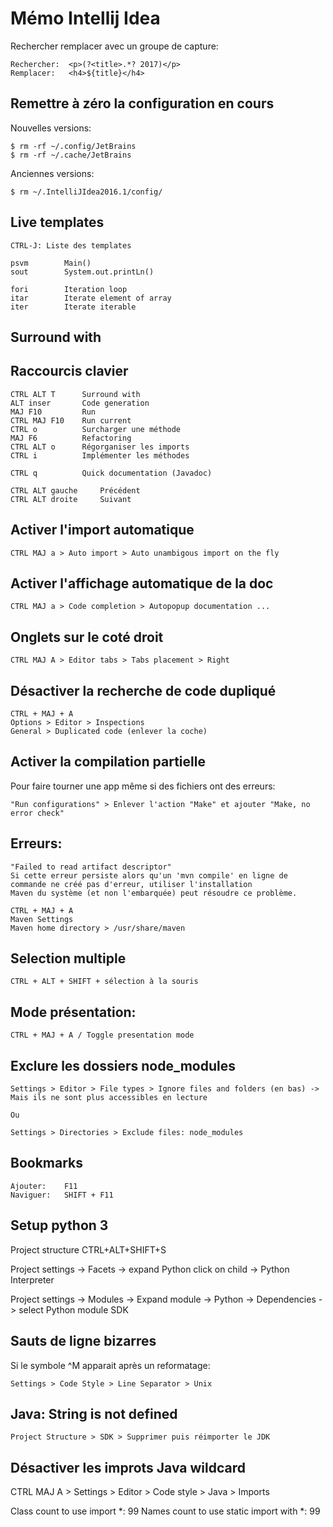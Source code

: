 # Mémo Intellij Idea

Rechercher remplacer avec un groupe de capture:

	Rechercher:  <p>(?<title>.*? 2017)</p>
	Remplacer:   <h4>${title}</h4>


## Remettre à zéro la configuration en cours

Nouvelles versions:

    $ rm -rf ~/.config/JetBrains
    $ rm -rf ~/.cache/JetBrains

Anciennes versions:

	$ rm ~/.IntelliJIdea2016.1/config/


## Live templates

	CTRL-J:	Liste des templates

	psvm		Main()
	sout 		System.out.printLn()
	
	fori		Iteration loop
	itar		Iterate element of array
	iter		Iterate iterable


## Surround with




## Raccourcis clavier

	CTRL ALT T      Surround with
	ALT inser       Code generation
	MAJ F10		    Run
	CTRL MAJ F10    Run current
	CTRL o			Surcharger une méthode
	MAJ F6			Refactoring
	CTRL ALT o		Régorganiser les imports
	CTRL i			Implémenter les méthodes

	CTRL q			Quick documentation (Javadoc)

	CTRL ALT gauche		Précédent
	CTRL ALT droite		Suivant


## Activer l'import automatique

	CTRL MAJ a > Auto import > Auto unambigous import on the fly


## Activer l'affichage automatique de la doc

	CTRL MAJ a > Code completion > Autopopup documentation ...


## Onglets sur le coté droit

	CTRL MAJ A > Editor tabs > Tabs placement > Right


## Désactiver la recherche de code dupliqué

	CTRL + MAJ + A
	Options > Editor > Inspections
	General > Duplicated code (enlever la coche)


## Activer la compilation partielle

Pour faire tourner une app même si des fichiers ont des erreurs:

	"Run configurations" > Enlever l'action "Make" et ajouter "Make, no error check"


## Erreurs:

	"Failed to read artifact descriptor"
	Si cette erreur persiste alors qu'un 'mvn compile' en ligne de commande ne créé pas d'erreur, utiliser l'installation 
	Maven du système (et non l'embarquée) peut résoudre ce problème.
	
	CTRL + MAJ + A 
	Maven Settings
	Maven home directory > /usr/share/maven


## Selection multiple
	
	CTRL + ALT + SHIFT + sélection à la souris


## Mode présentation:

	CTRL + MAJ + A / Toggle presentation mode


## Exclure les dossiers node_modules

	Settings > Editor > File types > Ignore files and folders (en bas) -> Mais ils ne sont plus accessibles en lecture

	Ou

	Settings > Directories > Exclude files: node_modules


## Bookmarks

	Ajouter: 	F11
	Naviguer: 	SHIFT + F11


## Setup python 3

Project structure CTRL+ALT+SHIFT+S

Project settings -> Facets -> expand Python click on child -> Python Interpreter

Project settings -> Modules -> Expand module -> Python -> Dependencies -> select Python module SDK


## Sauts de ligne bizarres

Si le symbole ^M apparait après un reformatage:

	Settings > Code Style > Line Separator > Unix


## Java: String is not defined

	Project Structure > SDK > Supprimer puis réimporter le JDK


## Désactiver les improts Java wildcard

  CTRL MAJ A > Settings > Editor > Code style > Java > Imports

  Class count to use import *: 99
  Names count to use static import with *: 99
